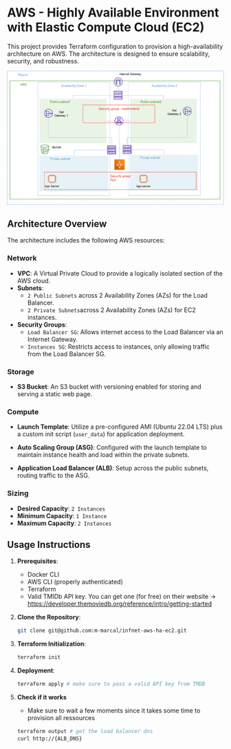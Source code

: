 # AWS - Highly Available Environment with Elastic Compute Cloud (EC2)

This project provides Terraform configuration to provision a high-availability architecture on AWS. The architecture is designed to ensure scalability, security, and robustness.

![project_arch](docs/aws_arch.png)

## Architecture Overview

The architecture includes the following AWS resources:

### Network
- **VPC**: A Virtual Private Cloud to provide a logically isolated section of the AWS cloud.
- **Subnets**: 
  - `2 Public Subnets` across 2 Availability Zones (AZs) for the Load Balancer.
  - `2 Private Subnets`across 2 Availability Zones (AZs) for EC2 instances.
- **Security Groups**:
  - `Load Balancer SG`: Allows internet access to the Load Balancer via an Internet Gateway.
  - `Instances SG`: Restricts access to instances, only allowing traffic from the Load Balancer SG.

### Storage
- **S3 Bucket**: An S3 bucket with versioning enabled for storing and serving a static web page.

### Compute
- **Launch Template**: Utilize a pre-configured AMI (Ubuntu 22.04 LTS) plus a custom init script (`user_data`) for application deployment.

- **Auto Scaling Group (ASG)**: Configured with the launch template to maintain instance health and load within the private subnets.

- **Application Load Balancer (ALB)**: Setup across the public subnets, routing traffic to the ASG.

### Sizing
- **Desired Capacity**: `2 Instances`
- **Minimum Capacity**: `1 Instance`
- **Maximum Capacity**: `2 Instances`

## Usage Instructions

1. **Prerequisites**: 

    * Docker CLI
    * AWS CLI (properly authenticated)
    * Terraform 
    * Valid TMIDb API key. You can get one (for free) on their website -> https://developer.themoviedb.org/reference/intro/getting-started

2. **Clone the Repository**: 

     ```bash
    git clone git@github.com:m-marcal/infnet-aws-ha-ec2.git
    ```

3. **Terraform Initialization**: 

    ```bash
    terraform init 
    ```

4. **Deployment**:

    ```bash
    terraform apply # make sure to pass a valid API key from TMDB
    ```

8. **Check if it works**

    * Make sure to wait a few moments since it takes some time to provision all ressources
    
    ```bash
    terraform output # get the load balancer dns
    curl http://{ALB_DNS}
    ```

